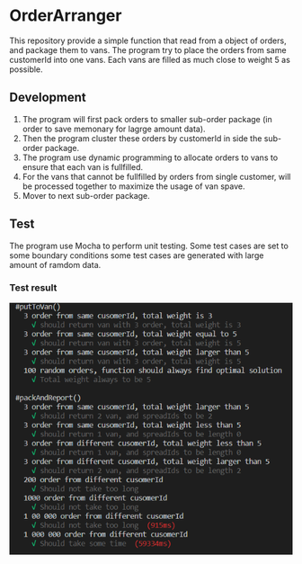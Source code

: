 # OrderArranger

This repository provide a simple function that read from a object of orders, and package them to vans. The program try to place the orders from same customerId into one vans. Each vans are filled as much close to weight 5 as possible.

## Development

1. The program will first pack orders to smaller sub-order package (in order to save memonary for lagrge amount data).
2. Then the program cluster these orders by customerId in side the sub-order package.
3. The program use dynamic programming to allocate orders to vans to ensure that each van is fullfilled.
4. For the vans that cannot be fullfilled by orders from single customer, will be processed together to maximize the usage of van spave.
5. Mover to next sub-order package.

## Test

The program use Mocha to perform unit testing. Some test cases are set to some boundary conditions some test cases are generated with large amount of ramdom data.

### Test result
![TestResult](https://raw.githubusercontent.com/nobodyczcz/OrderArranger/master/test/TestResult.png)
